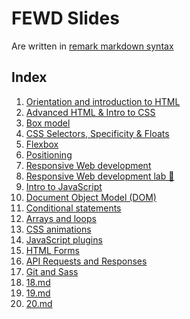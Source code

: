 # FEWD Slides

Are written in [remark markdown syntax][remark-syntax]

[remark]: https://github.com/gnab/remark/
[remark-syntax]: https://github.com/gnab/remark/wiki/Markdown

## Index

1. [Orientation and introduction to HTML](./01-html-basics.md)
2. [Advanced HTML & Intro to CSS](./02-advanced-html-intro-to-css.md)
3. [Box model](./03-box-model.md)
4. [CSS Selectors, Specificity & Floats](./04-css-selectors-specificity-float.md)
5. [Flexbox](./05-flexbox.md)
6. [Positioning](./06-positioning.md)
7. [Responsive Web development](./07-responsive.md)
8. [Responsive Web development lab 🧪](./08-responsive-lab.md)
9. [Intro to JavaScript](./09-intro-to-js.md)
10. [Document Object Model (DOM)](./10-document-object-model.md)
11. [Conditional statements](./11-conditional-statements.md)
12. [Arrays and loops](./12-arrays-loops.md)
13. [CSS animations](./13-animations.md)
14. [JavaScript plugins](./14-plugins.md)
15. [HTML Forms](./15-forms.md)
16. [API Requests and Responses](./16-api.md)
17. [Git and Sass](./17-git-sass.md)
18. [18.md](./18.md)
19. [19.md](./19.md)
20. [20.md](./20.md)
